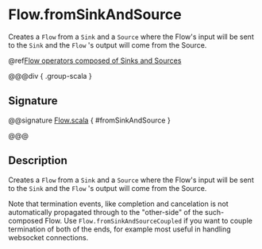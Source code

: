 # Flow.fromSinkAndSource

Creates a `Flow` from a `Sink` and a `Source` where the Flow's input will be sent to the `Sink` and the `Flow` 's output will come from the Source.

@ref[Flow operators composed of Sinks and Sources](../index.md#flow-operators-composed-of-sinks-and-sources)

@@@div { .group-scala }

## Signature

@@signature [Flow.scala](/akka-stream/src/main/scala/akka/stream/scaladsl/Flow.scala) { #fromSinkAndSource }

@@@

## Description

Creates a `Flow` from a `Sink` and a `Source` where the Flow's input will be sent to the `Sink`
and the `Flow` 's output will come from the Source.

Note that termination events, like completion and cancelation is not automatically propagated through to the "other-side"
of the such-composed Flow. Use `Flow.fromSinkAndSourceCoupled` if you want to couple termination of both of the ends,
for example most useful in handling websocket connections.
